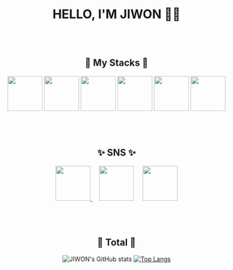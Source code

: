<div align="center"> 
            <h1>HELLO, I'M JIWON 👋🏻</h1>
  <br>
  <br>
  <h2>🌱 My Stacks 🌱</h2>
         <img src="https://images.velog.io/images/qlwb7187/post/06775e7a-ef06-4330-965a-ce0ab9a6b3df/C%EC%96%B8%EC%96%B4.png" style="width:80px; height:80px;" / > 
  <img src="https://upload.wikimedia.org/wikipedia/commons/thumb/c/c3/Python-logo-notext.svg/1200px-Python-logo-notext.svg.png" style="width:80px; height:80px;" / > 
  <img src="https://seeklogo.com/images/N/nodejs-logo-FBE122E377-seeklogo.com.png" style="width:80px; height:80px;" / > 
  <img src="https://blog.kakaocdn.net/dn/9ZCsE/btqFp43DyIM/c7KHGrjY8OI3bYZvyQeej0/img.png" style="width:80px; height:80px;" / > 
  <img src="https://camo.githubusercontent.com/edc736634dd35b0f4008e2f7db456136b9fc0e1e7a4078bb72c7352b1bdf8a7e/68747470733a2f2f776f726c64766563746f726c6f676f2e636f6d2f6c6f676f732f6373732d332e737667" style="width:80px; height:80px;" / > 
  <img src="https://upload.wikimedia.org/wikipedia/commons/thumb/9/99/Unofficial_JavaScript_logo_2.svg/2048px-Unofficial_JavaScript_logo_2.svg.png" style="width:80px; height:80px;" / >
  <br>
  <br>
  <br>
  <br>
  <h2>✨ SNS ✨</h2>
  
  <a href="https://www.instagram.com/zi._won1/">
    <img src="https://mblogthumb-phinf.pstatic.net/MjAxNzAzMTlfMjAx/MDAxNDg5ODY2OTMyNjc5.zJ3xk8TJipUMzwh0fTnwOFrdB73Rd3oPR096eZ_6BmMg.qXsZfm4two22b_t5MbCq9Dv5s_6Yhl9NQUROBkFIYIEg.PNG.sungsut/IG_Glyph_Fill-1.png?type=w2" style="width:80px; height:80px;" / >
  </a>
  &nbsp
  &nbsp
  <a href="mailto:jjw873461@gmail.com">
    <img src="https://upload.wikimedia.org/wikipedia/commons/thumb/7/7e/Gmail_icon_%282020%29.svg/512px-Gmail_icon_%282020%29.svg.png" style="width:80px; height:80px;" / ></a>
  &nbsp
  &nbsp
  <a href="https://velog.io/@ziwon_c">
    <img src="https://velog.velcdn.com/images/hyeongjun/post/5fff0129-f29b-4dfa-b28b-f3af0e11ed4f/image.png" style="width:80px; height:80px;" / ></a>
  <br>
  <br>
  <br>
  <br>
  <h2>💭 Total 💭</h2>
  
  ![JIWON's GitHub stats](https://github-readme-stats.vercel.app/api?username=zi-won&show_icons=true&theme=vue) [![Top Langs](https://github-readme-stats.vercel.app/api/top-langs/?username=zi-won&layout=compact&theme=vue)](https://github.com/anuraghazra/github-readme-stats)
    </div>
  
